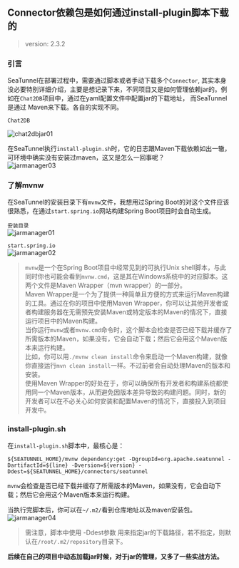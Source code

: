 ## Connector依赖包是如何通过install-plugin脚本下载的    

>version: 2.3.2 

### 引言    
SeaTunnel在部署过程中，需要通过脚本或者手动下载多个`Connector`, 其实本身没必要特别详细介绍，主要是想记录下来，不同项目又是如何管理依赖jar的。例如在`Chat2DB`项目中，通过在yaml配置文件中配置jar的下载地址， 而SeaTunnel是通过 Maven来下载。各自的实现不同。 

`Chat2DB`   

![chat2dbjar01](http://img.xinzhuxiansheng.com/blogimgs/seatunnel/chat2dbjar01.png)    

在SeaTunnel执行`install-plugin.sh`时，它的日志跟Maven下载依赖如出一辙，可环境中确实没有安装过maven，这又是怎么一回事呢？        
![jarmanager03](http://img.xinzhuxiansheng.com/blogimgs/seatunnel/jarmanager03.png)  

### 了解mvnw    
在SeaTunnel的安装目录下有`mvnw`文件，我想用过Spring Boot的对这个文件应该很熟悉，在通过`start.spring.io`网站构建Spring Boot项目时会自动生成。    

`安装目录`  
![jarmanager01](http://img.xinzhuxiansheng.com/blogimgs/seatunnel/jarmanager01.png)   


`start.spring.io`   
![jarmanager02](http://img.xinzhuxiansheng.com/blogimgs/seatunnel/jarmanager02.png)        


>`mvnw`是一个在Spring Boot项目中经常见到的可执行Unix shell脚本，与此同时你也可能会看到`mvnw.cmd`，这是其在Windows系统中的对应脚本。这两个文件是Maven Wrapper（mvn wrapper）的一部分。   
Maven Wrapper是一个为了提供一种简单且方便的方式来运行Maven构建的工具。通过在你的项目中使用Maven Wrapper，你可以让其他开发者或者构建服务器在无需预先安装Maven或特定版本的Maven的情况下，直接运行项目中的Maven构建。  
当你运行`mvnw`或者`mvnw.cmd`命令时，这个脚本会检查是否已经下载并缓存了所需版本的Maven，如果没有，它会自动下载；然后它会用这个Maven版本来运行构建。      
比如，你可以用`./mvnw clean install`命令来启动一个Maven构建，就像你直接运行`mvn clean install`一样。不过前者会自动处理Maven的版本和安装。   
使用Maven Wrapper的好处在于，你可以确保所有开发者和构建系统都使用同一个Maven版本，从而避免因版本差异导致的构建问题。同时，新的开发者可以在不必关心如何安装和配置Maven的情况下，直接投入到项目开发中。   


### install-plugin.sh   
在`install-plugin.sh`脚本中，最核心是：     
```
${SEATUNNEL_HOME}/mvnw dependency:get -DgroupId=org.apache.seatunnel -DartifactId=${line} -Dversion=${version} -Ddest=${SEATUNNEL_HOME}/connectors/seatunnel
``` 
`mvnw`会检查是否已经下载并缓存了所需版本的Maven，如果没有，它会自动下载；然后它会用这个Maven版本来运行构建。

当执行完脚本后，你可以在`~/.m2/`看到仓库地址以及maven安装包。   
![jarmanager04](http://img.xinzhuxiansheng.com/blogimgs/seatunnel/jarmanager04.png)        

>需注意，脚本中使用 -Ddest参数 用来指定jar的下载路径，若不指定，则默认在`/root/.m2/repository`目录下。  


**后续在自己的项目中动态加载jar时候，对于jar的管理，又多了一些实战方法。**  



